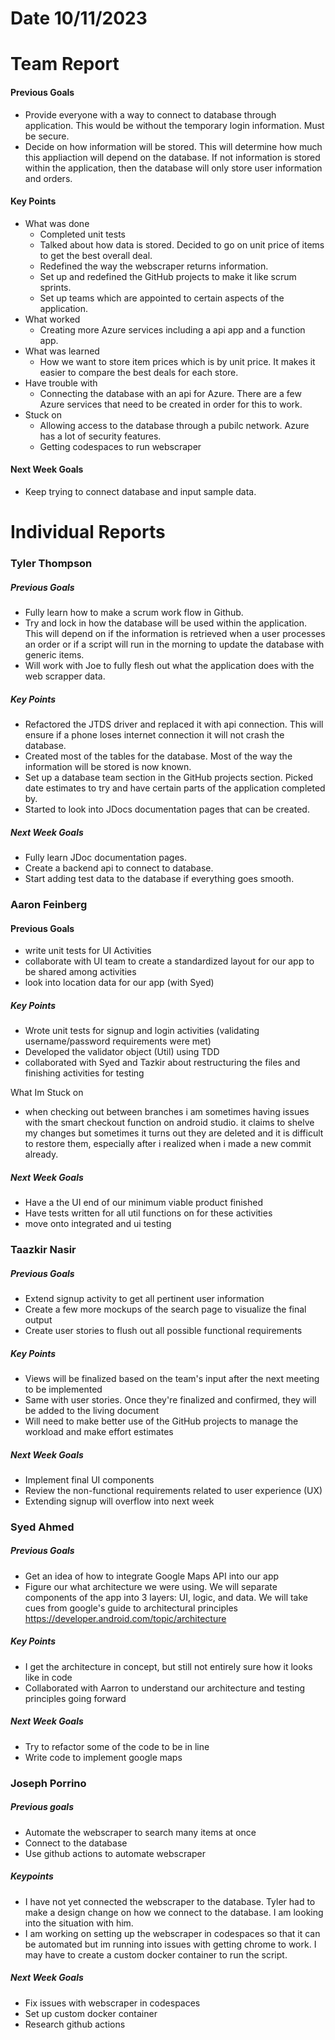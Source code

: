 # Date 10/11/2023
# Team Report

#### Previous Goals
- Provide everyone with a way to connect to database through application. This would be without the temporary login information. Must be secure.
- Decide on how information will be stored. This will determine how much this appliaction will depend on the database. If not information is stored within the application, then the database will only store user information and orders.
#### Key Points
- What was done
  - Completed unit tests
  - Talked about how data is stored. Decided to go on unit price of items to get the best overall deal.
  - Redefined the way the webscraper returns information.
  - Set up and redefined the GitHub projects to make it like scrum sprints.
  - Set up teams which are appointed to certain aspects of the application.
- What worked
  - Creating more Azure services including a api app and a function app.
- What was learned
  - How we want to store item prices which is by unit price. It makes it easier to compare the best deals for each store.
- Have trouble with
  - Connecting the database with an api for Azure. There are a few Azure services that need to be created in order for this to work.
- Stuck on
  - Allowing access to the database through a pubilc network. Azure has a lot of security features.
  - Getting codespaces to run webscraper
#### Next Week Goals
- Keep trying to connect database and input sample data.

# Individual Reports

### Tyler Thompson
##### Previous Goals
- Fully learn how to make a scrum work flow in Github.
- Try and lock in how the database will be used within the application. This will depend on if the information is retrieved when a user processes an order or if a script will run in the morning to update the database with generic items.
- Will work with Joe to fully flesh out what the application does with the web scrapper data.
##### Key Points
- Refactored the JTDS driver and replaced it with api connection. This will ensure if a phone loses internet connection it will not crash the database.
- Created most of the tables for the database. Most of the way the information will be stored is now known.
- Set up a database team section in the GitHub projects section. Picked date estimates to try and have certain parts of the application completed by.
- Started to look into JDocs documentation pages that can be created.
##### Next Week Goals
- Fully learn JDoc documentation pages.
- Create a backend api to connect to database.
- Start adding test data to the database if everything goes smooth.

### Aaron Feinberg
#### Previous Goals
- write unit tests for UI Activities 
- collaborate with UI team to create a standardized layout for our app to be shared among activities 
- look into location data for our app (with Syed) 

##### Key Points
- Wrote unit tests for signup and login activities (validating username/password requirements were met)
- Developed the validator object (Util) using TDD
- collaborated with Syed and Tazkir about restructuring the files and finishing activities for testing

What Im Stuck on
- when checking out between branches i am sometimes having issues with the smart checkout function on android studio. 
it claims to shelve my changes but sometimes it turns out they are deleted and it is difficult to restore them, 
especially after i realized when i made a new commit already. 

##### Next Week Goals
- Have a the UI end of our minimum viable product finished 
- Have tests written for all util functions on for these activities 
- move onto integrated and ui testing 

### Taazkir Nasir
##### Previous Goals
- Extend signup activity to get all pertinent user information 
- Create a few more mockups of the search page to visualize the final output
- Create user stories to flush out all possible functional requirements

##### Key Points
- Views will be finalized based on the team's input after the next meeting to be implemented 
- Same with user stories. Once they're finalized and confirmed, they will be added to the living document 
- Will need to make better use of the GitHub projects to manage the workload and make effort estimates

##### Next Week Goals
- Implement final UI components 
- Review the non-functional requirements related to user experience (UX)
- Extending signup will overflow into next week  


### Syed Ahmed
##### Previous Goals
- Get an idea of how to integrate Google Maps API into our app
- Figure our what architecture we were using. We will separate components of the app into 3 layers: UI, logic, and data. 
We will take cues from google's guide to architectural principles <https://developer.android.com/topic/architecture>

##### Key Points
- I get the architecture in concept, but still not entirely sure how it looks like in code
- Collaborated with Aarron to understand our architecture and testing principles going forward

##### Next Week Goals
- Try to refactor some of the code to be in line
- Write code to implement google maps

### Joseph Porrino
##### Previous goals
- Automate the webscraper to search many items at once
- Connect to the database 
- Use github actions to automate webscraper

##### Keypoints
- I have not yet connected the webscraper to the database. Tyler had to make a design change on how we connect to the database. I am looking into the situation with him.
- I am working on setting up the webscraper in codespaces so that it can be automated but im running into issues with getting chrome to work. I may have to create
  a custom docker container to run the script.

##### Next Week Goals
- Fix issues with webscraper in codespaces
- Set up custom docker container
- Research github actions

